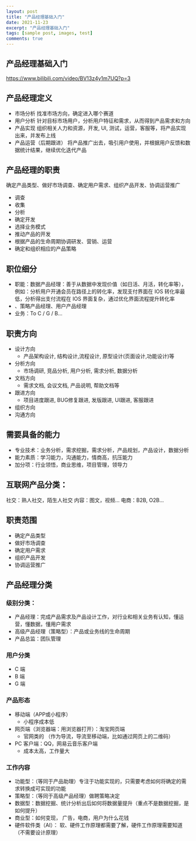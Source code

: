```yaml
---
layout: post
title: "产品经理基础入门"
date: 2021-11-23
excerpt: "产品经理基础入门"
tags: [sample post, images, test]
comments: true
---
```


## 产品经理基础入门
https://www.bilibili.com/video/BV13z4y1m7UQ?p=3

## 产品经理定义
* 市场分析
 找准市场方向，确定进入哪个赛道
* 用户分析
 针对目标市场用户，分析用户特征和需求，从而得到产品需求和方向
* 产品实现
 组织相关人力和资源，开发, UI, 测试，运营，客服等，将产品实现出来，并发布上线
* 产品运营（后期跟进）
 将产品推广出去，吸引用户使用，并根据用户反馈和数据统计结果，继续优化迭代产品

## 产品经理的职责
确定产品类型、做好市场调查、确定用户需求、组织产品开发、协调运营推广
* 调查
* 收集
* 分析
* 确定开发
* 选择业务模式
* 推动产品的开发
* 根据产品的生命周期协调研发、营销、运营
* 确定和组织相应的产品策略

## 职位细分
* 职能：数据产品经理：善于从数据中发现价值（如日活、月活，转化率等），例如：分析用户开通会员在路径上的转化率，发现支付界面在 IOS 转化率最低，分析得出支付流程在 IOS 界面复杂，通过优化界面流程提升转化率
* 、策略产品经理、用户产品经理
* 业务：To C / G / B...

## 职责方向
* 设计方向
	* 产品架构设计, 结构设计,流程设计, 原型设计(页面设计,功能设计)等
* 分析方向
	* 市场调研, 竞品分析, 用户分析, 需求分析, 数据分析 
* 文档方向
	* 需求文档, 会议文档, 产品说明, 帮助文档等 
* 跟进方向
	* 项目进度跟进, BUG修复跟进, 发版跟进, UI跟进, 客服跟进 
* 组织方向
* 沟通方向

## 需要具备的能力
* 专业技术：业务分析，需求挖掘，需求分析，产品规划，产品设计，数据分析
* 能力素质：学习能力，沟通能力，情商高，抗压能力
* 加分项：行业领悟，商业思维，项目管理，领导力

## 互联网产品分类：
社交：熟人社交，陌生人社交
内容：图文，视频...
电商：B2B, O2B...

##  职责范围 
* 确定产品类型
* 做好市场调查
* 确定用户需求
* 组织产品开发
* 协调运营推广

## 产品经理分类
### 级别分类：
* 产品经理：完成产品需求及产品设计工作，对行业和相关业务有认知，懂运营，懂数据，懂用户需求
* 高级产品经理（策略型）：产品或业务线的生命周期
* 产品总监：团队管理

### 用户分类
* C 端
* B 端
* G 端

### 产品形态
* 移动端（APP或小程序）
	* 小程序成本低 
* 网页端（浏览器端：用浏览器打开）：淘宝网页端
	*  官网类的 （作为导流，导流至移动端，比如通过网页上的二维码）
* PC 客户端：QQ，网易云音乐客户端
	* 成本太高，工作量大
	
### 工作内容
* 功能型：（等同于产品助理）专注于功能实现的，只需要考虑如何将确定的需求转换成可实现的功能
* 策略型：（等同于高级产品经理）做聘策略决定
* 数据型：数据挖掘、统计分析出后如何将数据量提升（重点不是数据挖掘，是如何提升）
* 商业型：如何变现， 广告，电商，用户为什么花钱
* 硬件软件类（AI）： 软、硬件工作原理都需要了解，硬件工作原理需要知道（不需要设计原理）







